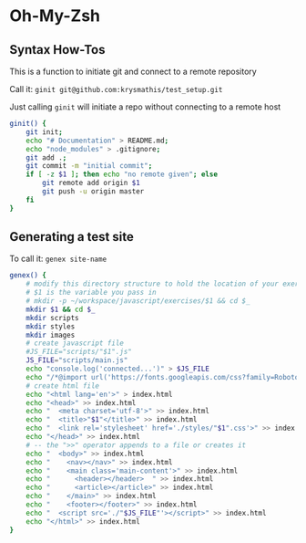 # Oh-My-Zsh 

## Syntax How-Tos

This is a function to initiate git and connect to a remote repository

Call it: ```ginit git@github.com:krysmathis/test_setup.git```

Just calling ```ginit``` will initiate a repo without connecting to a remote host


```bash
ginit() {
    git init;
    echo "# Documentation" > README.md;
    echo "node_modules" > .gitignore;
    git add .;
    git commit -m "initial commit";
    if [ -z $1 ]; then echo "no remote given"; else 
        git remote add origin $1
        git push -u origin master
    fi
}
```

## Generating a test site

To call it: ```genex site-name```

```bash
genex() {
    # modify this directory structure to hold the location of your exercises folder
    # $1 is the variable you pass in
    # mkdir -p ~/workspace/javascript/exercises/$1 && cd $_
    mkdir $1 && cd $_
    mkdir scripts
    mkdir styles
    mkdir images
    # create javascript file
    #JS_FILE="scripts/"$1".js"
    JS_FILE="scripts/main.js"
    echo "console.log('connected...')" > $JS_FILE
    echo "/*@import url('https://fonts.googleapis.com/css?family=Roboto');*/\n\n body {\n  background: red;\n  font-family: 'Roboto', sans-serif;\n}\n\n.main-content {\n  margin-left: 20px;\n  margin-right: 20px;\n}\n\n header {\n  font-size: 2em;\n  font-weight: bold;\n  border-bottom: 1px solid rgba(0,0,0,.15);\n   padding: 10px 0px 10px 0px;\n   margin-bottom: 10px;\n}" > "styles/"$1".css"
    # create html file
    echo "<html lang='en'>" > index.html
    echo "<head>" >> index.html
    echo "  <meta charset='utf-8'>" >> index.html
    echo "  <title>"$1"</title>" >> index.html
    echo "  <link rel='stylesheet' href='./styles/"$1".css'>" >> index.html
    echo "</head>" >> index.html
    # -- the ">>" operator appends to a file or creates it
    echo "  <body>" >> index.html
    echo "    <nav></nav>" >> index.html
    echo "    <main class='main-content'>" >> index.html
    echo "      <header></header>  " >> index.html
    echo "      <article></article>" >> index.html
    echo "    </main>" >> index.html
    echo "    <footer></footer>" >> index.html
    echo "  <script src='./"$JS_FILE"'></script>" >> index.html
    echo "</html>" >> index.html
}
```
